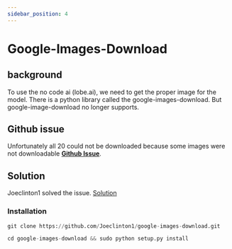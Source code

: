 ```yaml
---
sidebar_position: 4
---
```


# Google-Images-Download 

## background
To use the no code ai (lobe.ai), we need to get the proper image for the model.
There is a python library called the google-images-download.
But google-image-download no longer supports.

## Github issue

Unfortunately all 20 could not be downloaded because some images were not downloadable
[**Github Issue**](https://github.com/hardikvasa/google-images-download/issues/354).

## Solution 

Joeclinton1 solved the issue.
[Solution](https://github.com/Joeclinton1/google-images-download)

### Installation

```python
git clone https://github.com/Joeclinton1/google-images-download.git
```

```python
cd google-images-download && sudo python setup.py install
```